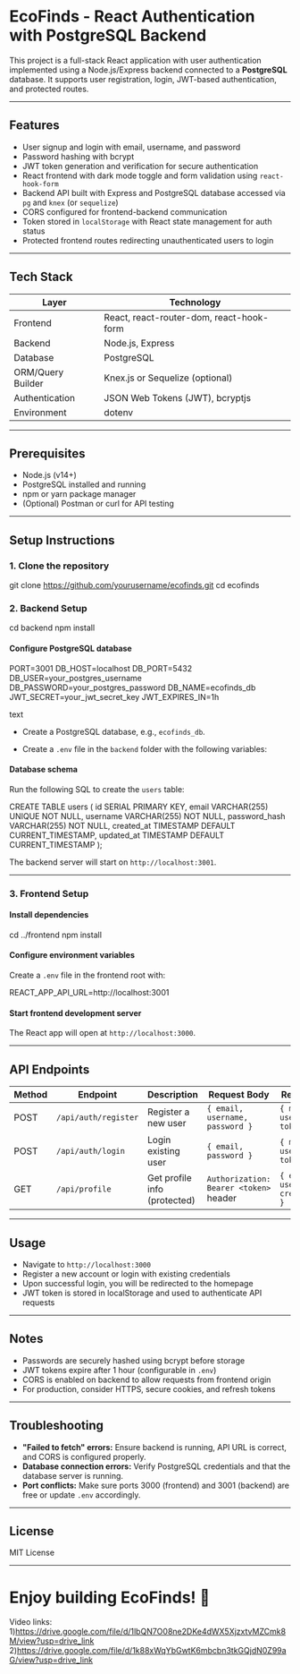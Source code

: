 # EcoFinds - React Authentication with PostgreSQL Backend

This project is a full-stack React application with user authentication implemented using a Node.js/Express backend connected to a **PostgreSQL** database. It supports user registration, login, JWT-based authentication, and protected routes.

---

## Features

- User signup and login with email, username, and password
- Password hashing with bcrypt
- JWT token generation and verification for secure authentication
- React frontend with dark mode toggle and form validation using `react-hook-form`
- Backend API built with Express and PostgreSQL database accessed via `pg` and `knex` (or `sequelize`)
- CORS configured for frontend-backend communication
- Token stored in `localStorage` with React state management for auth status
- Protected frontend routes redirecting unauthenticated users to login

---

## Tech Stack

| Layer           | Technology                 |
|-----------------|----------------------------|
| Frontend        | React, react-router-dom, react-hook-form |
| Backend         | Node.js, Express           |
| Database        | PostgreSQL                 |
| ORM/Query Builder | Knex.js or Sequelize (optional) |
| Authentication  | JSON Web Tokens (JWT), bcryptjs |
| Environment     | dotenv                    |

---

## Prerequisites

- Node.js (v14+)
- PostgreSQL installed and running
- npm or yarn package manager
- (Optional) Postman or curl for API testing

---

## Setup Instructions

### 1. Clone the repository
git clone https://github.com/yourusername/ecofinds.git
cd ecofinds
### 2. Backend Setup
cd backend
npm install
#### Configure PostgreSQL database
PORT=3001
DB_HOST=localhost
DB_PORT=5432
DB_USER=your_postgres_username
DB_PASSWORD=your_postgres_password
DB_NAME=ecofinds_db
JWT_SECRET=your_jwt_secret_key
JWT_EXPIRES_IN=1h

text
- Create a PostgreSQL database, e.g., `ecofinds_db`.

- Create a `.env` file in the `backend` folder with the following variables:

#### Database schema

Run the following SQL to create the `users` table:

CREATE TABLE users (
id SERIAL PRIMARY KEY,
email VARCHAR(255) UNIQUE NOT NULL,
username VARCHAR(255) NOT NULL,
password_hash VARCHAR(255) NOT NULL,
created_at TIMESTAMP DEFAULT CURRENT_TIMESTAMP,
updated_at TIMESTAMP DEFAULT CURRENT_TIMESTAMP
);

The backend server will start on `http://localhost:3001`.

---

### 3. Frontend Setup

#### Install dependencies

cd ../frontend
npm install

#### Configure environment variables

Create a `.env` file in the frontend root with:

REACT_APP_API_URL=http://localhost:3001

#### Start frontend development server


The React app will open at `http://localhost:3000`.

---

## API Endpoints

| Method | Endpoint           | Description                     | Request Body                             | Response                             |
|--------|--------------------|---------------------------------|----------------------------------------|------------------------------------|
| POST   | `/api/auth/register` | Register a new user             | `{ email, username, password }`        | `{ message, user, token }`          |
| POST   | `/api/auth/login`    | Login existing user             | `{ email, password }`                   | `{ message, user, token }`          |
| GET    | `/api/profile`       | Get profile info (protected)   | `Authorization: Bearer <token>` header | `{ email, username, created_at }`  |

---

## Usage

- Navigate to `http://localhost:3000`
- Register a new account or login with existing credentials
- Upon successful login, you will be redirected to the homepage
- JWT token is stored in localStorage and used to authenticate API requests

---

## Notes

- Passwords are securely hashed using bcrypt before storage
- JWT tokens expire after 1 hour (configurable in `.env`)
- CORS is enabled on backend to allow requests from frontend origin
- For production, consider HTTPS, secure cookies, and refresh tokens

---

## Troubleshooting

- **"Failed to fetch" errors:** Ensure backend is running, API URL is correct, and CORS is configured properly.
- **Database connection errors:** Verify PostgreSQL credentials and that the database server is running.
- **Port conflicts:** Make sure ports 3000 (frontend) and 3001 (backend) are free or update `.env` accordingly.

---

## License

MIT License

---

# Enjoy building EcoFinds! 🌿
Video links:
1)https://drive.google.com/file/d/1lbQN7O08ne2DKe4dWX5XjzxtvMZCmk8M/view?usp=drive_link
2)https://drive.google.com/file/d/1k88xWqYbGwtK6mbcbn3tkGQjdN0Z99aG/view?usp=drive_link

